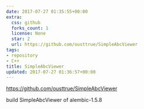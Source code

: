 ```yaml
---
date: 2017-07-27 01:35:55+00:00
extra:
  css: github
  forks_count: 1
  license: None
  star: 2
  url: https://github.com/ousttrue/SimpleAbcViewer
tags:
- repository
- C++
title: SimpleAbcViewer
updated: 2017-07-27 01:36:57+00:00
---
```


<https://github.com/ousttrue/SimpleAbcViewer>

build SimpleAbcViewer of alembic-1.5.8

